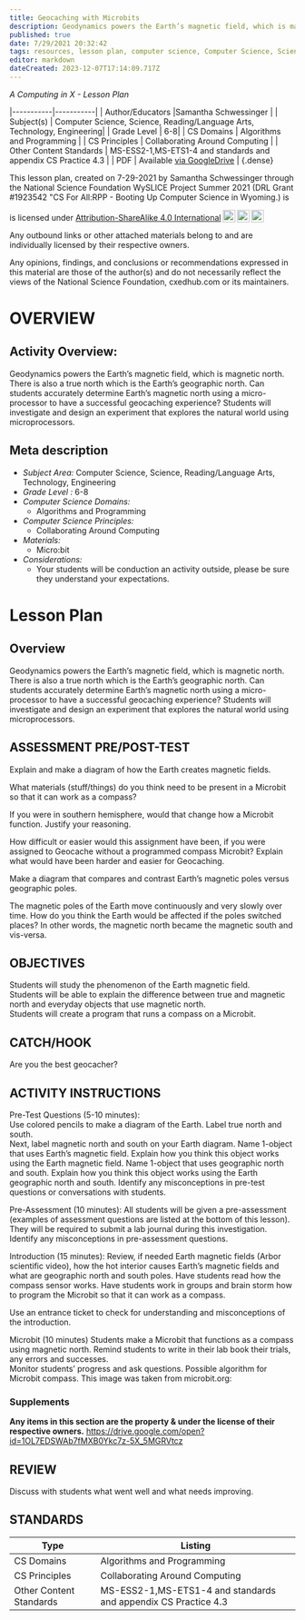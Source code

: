 ```yaml
---
title: Geocaching with Microbits
description: Geodynamics powers the Earth’s magnetic field, which is magnetic north.  There is also a true north which is the Earth’s geographic north. Can students accurately determine Earth’s magnetic north using a micro-processor to have a successful geocaching experience? Students will investigate and design an experiment that explores the natural world using microprocessors.
published: true
date: 7/29/2021 20:32:42
tags: resources, lesson plan, computer science, Computer Science, Science, Reading/Language Arts, Technology, Engineering 
editor: markdown
dateCreated: 2023-12-07T17:14:09.717Z
---
```

*A Computing in X - Lesson Plan*

|-----------|-----------|
| Author/Educators |Samantha Schwessinger |
| Subject(s) | Computer Science, Science, Reading/Language Arts, Technology, Engineering|
| Grade Level | 6-8|
| CS Domains | Algorithms and Programming |
| CS Principles | Collaborating Around Computing |
| Other Content Standards | MS-ESS2-1,MS-ETS1-4 and standards and appendix CS Practice 4.3 | 
| PDF | Available [via GoogleDrive](https://drive.google.com/open?id=1bti4QlpRCP5e4ePExIESQ9H0UFIpg1YZ) |
{.dense}






This lesson plan, created on 7-29-2021 by Samantha Schwessinger through the National Science Foundation WySLICE Project Summer 2021 (DRL Grant #1923542 "CS For All:RPP - Booting Up Computer Science in Wyoming.) is  <p xmlns:cc="http://creativecommons.org/ns#" >  is licensed under <a href="http://creativecommons.org/licenses/by-sa/4.0/?ref=chooser-v1" target="_blank" rel="license noopener noreferrer" style="display:inline-block;">Attribution-ShareAlike 4.0 International<img style="height:22px!important;margin-left:3px;vertical-align:text-bottom;" src="https://mirrors.creativecommons.org/presskit/icons/cc.svg?ref=chooser-v1"><img style="height:22px!important;margin-left:3px;vertical-align:text-bottom;" src="https://mirrors.creativecommons.org/presskit/icons/by.svg?ref=chooser-v1"><img style="height:22px!important;margin-left:3px;vertical-align:text-bottom;" src="https://mirrors.creativecommons.org/presskit/icons/sa.svg?ref=chooser-v1"></a></p>


Any outbound links or other attached materials belong to and are individually licensed by their respective owners. 


Any opinions, findings, and conclusions or recommendations expressed in this material are those of the author(s) and do not necessarily reflect the views of the National Science Foundation, cxedhub.com or its maintainers.


# OVERVIEW
## Activity Overview:  
Geodynamics powers the Earth’s magnetic field, which is magnetic north.  There is also a true north which is the Earth’s geographic north. Can students accurately determine Earth’s magnetic north using a micro-processor to have a successful geocaching experience? Students will investigate and design an experiment that explores the natural world using microprocessors.
## Meta description
+ *Subject Area:* Computer Science, Science, Reading/Language Arts, Technology, Engineering 
+ *Grade Level :* 6-8 
+ *Computer Science Domains:*
   + Algorithms and Programming
+ *Computer Science Principles:*
   + Collaborating Around Computing
+ *Materials:* 
   + Micro:bit
+ *Considerations:*
   + Your students will be conduction an activity outside, please be sure they understand your expectations.


# Lesson Plan
## Overview
Geodynamics powers the Earth’s magnetic field, which is magnetic north.  There is also a true north which is the Earth’s geographic north. Can students accurately determine Earth’s magnetic north using a micro-processor to have a successful geocaching experience? Students will investigate and design an experiment that explores the natural world using microprocessors.
## ASSESSMENT PRE/POST-TEST
Explain and make a diagram of how the Earth creates magnetic fields.


What materials (stuff/things) do you think need to be present in a Microbit so that it can work as a compass?


If you were in southern hemisphere, would that change how a Microbit function.  Justify your reasoning.  


How difficult or easier would this assignment have been, if you were assigned to Geocache without a programmed compass Microbit?  Explain what would have been harder and easier for Geocaching. 


Make a diagram that compares and contrast Earth’s magnetic poles versus geographic poles. 


The magnetic poles of the Earth move continuously and very slowly over time.   How do you think the Earth would be affected if the poles switched places?  In other words, the magnetic north became the magnetic south and vis-versa.
## OBJECTIVES
Students will study the phenomenon of the Earth magnetic field.  
Students will be able to explain the difference between true and magnetic north and everyday objects that use magnetic north.  
Students will create a program that runs a compass on a Microbit.


## CATCH/HOOK
Are you the best geocacher?


## ACTIVITY INSTRUCTIONS
Pre-Test Questions (5-10 minutes):  
Use colored pencils to make a diagram of the Earth.  Label true north and south.  
Next, label magnetic north and south on your Earth diagram. 
Name 1-object that uses Earth’s magnetic field.  Explain how you think this object works using the Earth magnetic field. 
Name 1-object that uses geographic north and south. Explain how you think this object works using the Earth geographic north and south. 
Identify any misconceptions in pre-test questions or conversations with students. 


Pre-Assessment (10 minutes):  All students will be given a pre-assessment (examples of assessment questions are listed at the bottom of this lesson).  They will be required to submit a lab journal during this investigation.  
Identify any misconceptions in pre-assessment questions.


Introduction (15 minutes):  Review, if needed Earth magnetic fields (Arbor scientific video), how the hot interior causes Earth’s magnetic fields and what are geographic north and south poles.  Have students read how the compass sensor works. Have students work in groups and brain storm how to program the Microbit so that it can work as a compass.  


Use an entrance ticket to check for understanding and misconceptions of the introduction. 


Microbit (10 minutes) Students make a Microbit that functions as a compass using magnetic north. Remind students to write in their lab book their trials, any errors and successes.     
Monitor students’ progress and ask questions.
Possible algorithm for Microbit compass.  This image was taken from microbit.org:


### Supplements
**Any items in this section are the property & under the license of their respective owners.**
https://drive.google.com/open?id=1OL7EDSWAb7fMXB0Ykc7z-5X_5MGRVtcz




## REVIEW
Discuss with students what went well and what needs improving.
## STANDARDS        
| Type | Listing | 
|-----------|-----------|
| CS Domains  | Algorithms and Programming|
| CS Principles   | Collaborating Around Computing|
| Other Content Standards | MS-ESS2-1,MS-ETS1-4 and standards and appendix CS Practice 4.3  |